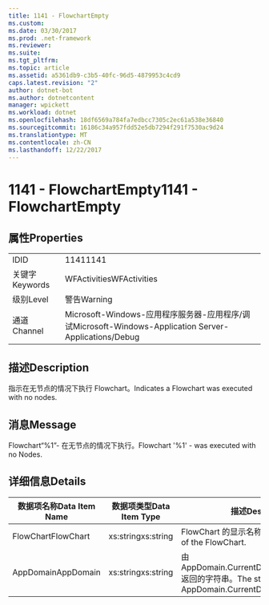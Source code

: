 ```yaml
---
title: 1141 - FlowchartEmpty
ms.custom: 
ms.date: 03/30/2017
ms.prod: .net-framework
ms.reviewer: 
ms.suite: 
ms.tgt_pltfrm: 
ms.topic: article
ms.assetid: a5361db9-c3b5-40fc-96d5-4879953c4cd9
caps.latest.revision: "2"
author: dotnet-bot
ms.author: dotnetcontent
manager: wpickett
ms.workload: dotnet
ms.openlocfilehash: 18df6569a784fa7edbcc7305c2ec61a538e36840
ms.sourcegitcommit: 16186c34a957fdd52e5db7294f291f7530ac9d24
ms.translationtype: MT
ms.contentlocale: zh-CN
ms.lasthandoff: 12/22/2017
---
```

# <a name="1141---flowchartempty"></a><span data-ttu-id="61394-102">1141 - FlowchartEmpty</span><span class="sxs-lookup"><span data-stu-id="61394-102">1141 - FlowchartEmpty</span></span>
## <a name="properties"></a><span data-ttu-id="61394-103">属性</span><span class="sxs-lookup"><span data-stu-id="61394-103">Properties</span></span>  
  
|||  
|-|-|  
|<span data-ttu-id="61394-104">ID</span><span class="sxs-lookup"><span data-stu-id="61394-104">ID</span></span>|<span data-ttu-id="61394-105">1141</span><span class="sxs-lookup"><span data-stu-id="61394-105">1141</span></span>|  
|<span data-ttu-id="61394-106">关键字</span><span class="sxs-lookup"><span data-stu-id="61394-106">Keywords</span></span>|<span data-ttu-id="61394-107">WFActivities</span><span class="sxs-lookup"><span data-stu-id="61394-107">WFActivities</span></span>|  
|<span data-ttu-id="61394-108">级别</span><span class="sxs-lookup"><span data-stu-id="61394-108">Level</span></span>|<span data-ttu-id="61394-109">警告</span><span class="sxs-lookup"><span data-stu-id="61394-109">Warning</span></span>|  
|<span data-ttu-id="61394-110">通道</span><span class="sxs-lookup"><span data-stu-id="61394-110">Channel</span></span>|<span data-ttu-id="61394-111">Microsoft-Windows-应用程序服务器-应用程序/调试</span><span class="sxs-lookup"><span data-stu-id="61394-111">Microsoft-Windows-Application Server-Applications/Debug</span></span>|  
  
## <a name="description"></a><span data-ttu-id="61394-112">描述</span><span class="sxs-lookup"><span data-stu-id="61394-112">Description</span></span>  
 <span data-ttu-id="61394-113">指示在无节点的情况下执行 Flowchart。</span><span class="sxs-lookup"><span data-stu-id="61394-113">Indicates a Flowchart was executed with no nodes.</span></span>  
  
## <a name="message"></a><span data-ttu-id="61394-114">消息</span><span class="sxs-lookup"><span data-stu-id="61394-114">Message</span></span>  
 <span data-ttu-id="61394-115">Flowchart“%1”- 在无节点的情况下执行。</span><span class="sxs-lookup"><span data-stu-id="61394-115">Flowchart '%1' - was executed with no Nodes.</span></span>  
  
## <a name="details"></a><span data-ttu-id="61394-116">详细信息</span><span class="sxs-lookup"><span data-stu-id="61394-116">Details</span></span>  
  
|<span data-ttu-id="61394-117">数据项名称</span><span class="sxs-lookup"><span data-stu-id="61394-117">Data Item Name</span></span>|<span data-ttu-id="61394-118">数据项类型</span><span class="sxs-lookup"><span data-stu-id="61394-118">Data Item Type</span></span>|<span data-ttu-id="61394-119">描述</span><span class="sxs-lookup"><span data-stu-id="61394-119">Description</span></span>|  
|--------------------|--------------------|-----------------|  
|<span data-ttu-id="61394-120">FlowChart</span><span class="sxs-lookup"><span data-stu-id="61394-120">FlowChart</span></span>|<span data-ttu-id="61394-121">xs:string</span><span class="sxs-lookup"><span data-stu-id="61394-121">xs:string</span></span>|<span data-ttu-id="61394-122">FlowChart 的显示名称。</span><span class="sxs-lookup"><span data-stu-id="61394-122">The display name of the FlowChart.</span></span>|  
|<span data-ttu-id="61394-123">AppDomain</span><span class="sxs-lookup"><span data-stu-id="61394-123">AppDomain</span></span>|<span data-ttu-id="61394-124">xs:string</span><span class="sxs-lookup"><span data-stu-id="61394-124">xs:string</span></span>|<span data-ttu-id="61394-125">由 AppDomain.CurrentDomain.FriendlyName 返回的字符串。</span><span class="sxs-lookup"><span data-stu-id="61394-125">The string returned by AppDomain.CurrentDomain.FriendlyName.</span></span>|
